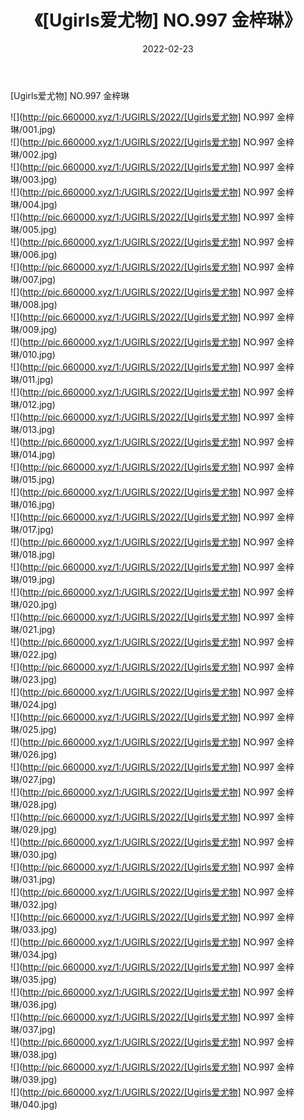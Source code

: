 ﻿---
layout: post
title:  《[Ugirls爱尤物] NO.997 金梓琳》
date:   2022-02-23
img: http://pic.660000.xyz/1:/UGIRLS/2022/[Ugirls爱尤物] NO.997 金梓琳/000.jpg
categories: [美女, 清纯, 唯美]
---

[Ugirls爱尤物] NO.997 金梓琳

 ![](http://pic.660000.xyz/1:/UGIRLS/2022/[Ugirls爱尤物] NO.997 金梓琳/001.jpg) <br>![](http://pic.660000.xyz/1:/UGIRLS/2022/[Ugirls爱尤物] NO.997 金梓琳/002.jpg) <br>![](http://pic.660000.xyz/1:/UGIRLS/2022/[Ugirls爱尤物] NO.997 金梓琳/003.jpg) <br>![](http://pic.660000.xyz/1:/UGIRLS/2022/[Ugirls爱尤物] NO.997 金梓琳/004.jpg) <br>![](http://pic.660000.xyz/1:/UGIRLS/2022/[Ugirls爱尤物] NO.997 金梓琳/005.jpg) <br>![](http://pic.660000.xyz/1:/UGIRLS/2022/[Ugirls爱尤物] NO.997 金梓琳/006.jpg) <br>![](http://pic.660000.xyz/1:/UGIRLS/2022/[Ugirls爱尤物] NO.997 金梓琳/007.jpg) <br>![](http://pic.660000.xyz/1:/UGIRLS/2022/[Ugirls爱尤物] NO.997 金梓琳/008.jpg) <br>![](http://pic.660000.xyz/1:/UGIRLS/2022/[Ugirls爱尤物] NO.997 金梓琳/009.jpg) <br>![](http://pic.660000.xyz/1:/UGIRLS/2022/[Ugirls爱尤物] NO.997 金梓琳/010.jpg) <br>![](http://pic.660000.xyz/1:/UGIRLS/2022/[Ugirls爱尤物] NO.997 金梓琳/011.jpg) <br>![](http://pic.660000.xyz/1:/UGIRLS/2022/[Ugirls爱尤物] NO.997 金梓琳/012.jpg) <br>![](http://pic.660000.xyz/1:/UGIRLS/2022/[Ugirls爱尤物] NO.997 金梓琳/013.jpg) <br>![](http://pic.660000.xyz/1:/UGIRLS/2022/[Ugirls爱尤物] NO.997 金梓琳/014.jpg) <br>![](http://pic.660000.xyz/1:/UGIRLS/2022/[Ugirls爱尤物] NO.997 金梓琳/015.jpg) <br>![](http://pic.660000.xyz/1:/UGIRLS/2022/[Ugirls爱尤物] NO.997 金梓琳/016.jpg) <br>![](http://pic.660000.xyz/1:/UGIRLS/2022/[Ugirls爱尤物] NO.997 金梓琳/017.jpg) <br>![](http://pic.660000.xyz/1:/UGIRLS/2022/[Ugirls爱尤物] NO.997 金梓琳/018.jpg) <br>![](http://pic.660000.xyz/1:/UGIRLS/2022/[Ugirls爱尤物] NO.997 金梓琳/019.jpg) <br>![](http://pic.660000.xyz/1:/UGIRLS/2022/[Ugirls爱尤物] NO.997 金梓琳/020.jpg) <br>![](http://pic.660000.xyz/1:/UGIRLS/2022/[Ugirls爱尤物] NO.997 金梓琳/021.jpg) <br>![](http://pic.660000.xyz/1:/UGIRLS/2022/[Ugirls爱尤物] NO.997 金梓琳/022.jpg) <br>![](http://pic.660000.xyz/1:/UGIRLS/2022/[Ugirls爱尤物] NO.997 金梓琳/023.jpg) <br>![](http://pic.660000.xyz/1:/UGIRLS/2022/[Ugirls爱尤物] NO.997 金梓琳/024.jpg) <br>![](http://pic.660000.xyz/1:/UGIRLS/2022/[Ugirls爱尤物] NO.997 金梓琳/025.jpg) <br>![](http://pic.660000.xyz/1:/UGIRLS/2022/[Ugirls爱尤物] NO.997 金梓琳/026.jpg) <br>![](http://pic.660000.xyz/1:/UGIRLS/2022/[Ugirls爱尤物] NO.997 金梓琳/027.jpg) <br>![](http://pic.660000.xyz/1:/UGIRLS/2022/[Ugirls爱尤物] NO.997 金梓琳/028.jpg) <br>![](http://pic.660000.xyz/1:/UGIRLS/2022/[Ugirls爱尤物] NO.997 金梓琳/029.jpg) <br>![](http://pic.660000.xyz/1:/UGIRLS/2022/[Ugirls爱尤物] NO.997 金梓琳/030.jpg) <br>![](http://pic.660000.xyz/1:/UGIRLS/2022/[Ugirls爱尤物] NO.997 金梓琳/031.jpg) <br>![](http://pic.660000.xyz/1:/UGIRLS/2022/[Ugirls爱尤物] NO.997 金梓琳/032.jpg) <br>![](http://pic.660000.xyz/1:/UGIRLS/2022/[Ugirls爱尤物] NO.997 金梓琳/033.jpg) <br>![](http://pic.660000.xyz/1:/UGIRLS/2022/[Ugirls爱尤物] NO.997 金梓琳/034.jpg) <br>![](http://pic.660000.xyz/1:/UGIRLS/2022/[Ugirls爱尤物] NO.997 金梓琳/035.jpg) <br>![](http://pic.660000.xyz/1:/UGIRLS/2022/[Ugirls爱尤物] NO.997 金梓琳/036.jpg) <br>![](http://pic.660000.xyz/1:/UGIRLS/2022/[Ugirls爱尤物] NO.997 金梓琳/037.jpg) <br>![](http://pic.660000.xyz/1:/UGIRLS/2022/[Ugirls爱尤物] NO.997 金梓琳/038.jpg) <br>![](http://pic.660000.xyz/1:/UGIRLS/2022/[Ugirls爱尤物] NO.997 金梓琳/039.jpg) <br>![](http://pic.660000.xyz/1:/UGIRLS/2022/[Ugirls爱尤物] NO.997 金梓琳/040.jpg) <br>